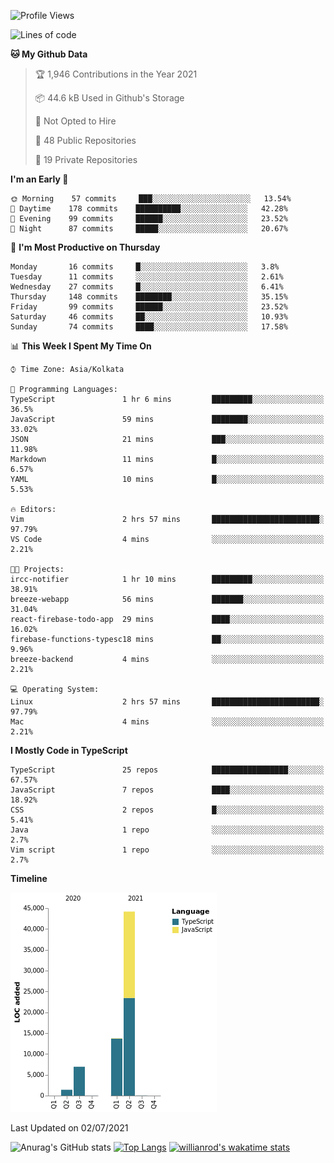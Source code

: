 <!--START_SECTION:waka-->
![Profile Views](http://img.shields.io/badge/Profile%20Views-0-blue)

![Lines of code](https://img.shields.io/badge/From%20Hello%20World%20I%27ve%20Written-66336%20lines%20of%20code-blue)

**🐱 My Github Data** 

> 🏆 1,946 Contributions in the Year 2021
 > 
> 📦 44.6 kB Used in Github's Storage 
 > 
> 🚫 Not Opted to Hire
 > 
> 📜 48 Public Repositories 
 > 
> 🔑 19 Private Repositories  
 > 
**I'm an Early 🐤** 

```text
🌞 Morning    57 commits     ███░░░░░░░░░░░░░░░░░░░░░░   13.54% 
🌆 Daytime    178 commits    ██████████░░░░░░░░░░░░░░░   42.28% 
🌃 Evening    99 commits     ██████░░░░░░░░░░░░░░░░░░░   23.52% 
🌙 Night      87 commits     █████░░░░░░░░░░░░░░░░░░░░   20.67%

```
📅 **I'm Most Productive on Thursday** 

```text
Monday       16 commits     █░░░░░░░░░░░░░░░░░░░░░░░░   3.8% 
Tuesday      11 commits     ░░░░░░░░░░░░░░░░░░░░░░░░░   2.61% 
Wednesday    27 commits     █░░░░░░░░░░░░░░░░░░░░░░░░   6.41% 
Thursday     148 commits    ████████░░░░░░░░░░░░░░░░░   35.15% 
Friday       99 commits     ██████░░░░░░░░░░░░░░░░░░░   23.52% 
Saturday     46 commits     ██░░░░░░░░░░░░░░░░░░░░░░░   10.93% 
Sunday       74 commits     ████░░░░░░░░░░░░░░░░░░░░░   17.58%

```


📊 **This Week I Spent My Time On** 

```text
⌚︎ Time Zone: Asia/Kolkata

💬 Programming Languages: 
TypeScript               1 hr 6 mins         █████████░░░░░░░░░░░░░░░░   36.5% 
JavaScript               59 mins             ████████░░░░░░░░░░░░░░░░░   33.02% 
JSON                     21 mins             ███░░░░░░░░░░░░░░░░░░░░░░   11.98% 
Markdown                 11 mins             █░░░░░░░░░░░░░░░░░░░░░░░░   6.57% 
YAML                     10 mins             █░░░░░░░░░░░░░░░░░░░░░░░░   5.53%

🔥 Editors: 
Vim                      2 hrs 57 mins       ████████████████████████░   97.79% 
VS Code                  4 mins              ░░░░░░░░░░░░░░░░░░░░░░░░░   2.21%

🐱‍💻 Projects: 
ircc-notifier            1 hr 10 mins        █████████░░░░░░░░░░░░░░░░   38.91% 
breeze-webapp            56 mins             ███████░░░░░░░░░░░░░░░░░░   31.04% 
react-firebase-todo-app  29 mins             ████░░░░░░░░░░░░░░░░░░░░░   16.02% 
firebase-functions-typesc18 mins             ██░░░░░░░░░░░░░░░░░░░░░░░   9.96% 
breeze-backend           4 mins              ░░░░░░░░░░░░░░░░░░░░░░░░░   2.21%

💻 Operating System: 
Linux                    2 hrs 57 mins       ████████████████████████░   97.79% 
Mac                      4 mins              ░░░░░░░░░░░░░░░░░░░░░░░░░   2.21%

```

**I Mostly Code in TypeScript** 

```text
TypeScript               25 repos            █████████████████░░░░░░░░   67.57% 
JavaScript               7 repos             ████░░░░░░░░░░░░░░░░░░░░░   18.92% 
CSS                      2 repos             █░░░░░░░░░░░░░░░░░░░░░░░░   5.41% 
Java                     1 repo              ░░░░░░░░░░░░░░░░░░░░░░░░░   2.7% 
Vim script               1 repo              ░░░░░░░░░░░░░░░░░░░░░░░░░   2.7%

```


**Timeline**

![Chart not found](https://raw.githubusercontent.com/wise-introvert/wise-introvert/master/charts/bar_graph.png) 


 Last Updated on 02/07/2021
<!--END_SECTION:waka-->
![Anurag's GitHub stats](https://github-readme-stats.vercel.app/api?username=wise-introvert&count_private=true&show_icons=true)
[![Top Langs](https://github-readme-stats.vercel.app/api/top-langs/?username=wise-introvert&langs_count=10)](https://github.com/anuraghazra/github-readme-stats)
[![willianrod's wakatime stats](https://github-readme-stats.vercel.app/api/wakatime?username=wiseintrovert)](https://github.com/anuraghazra/github-readme-stats)
